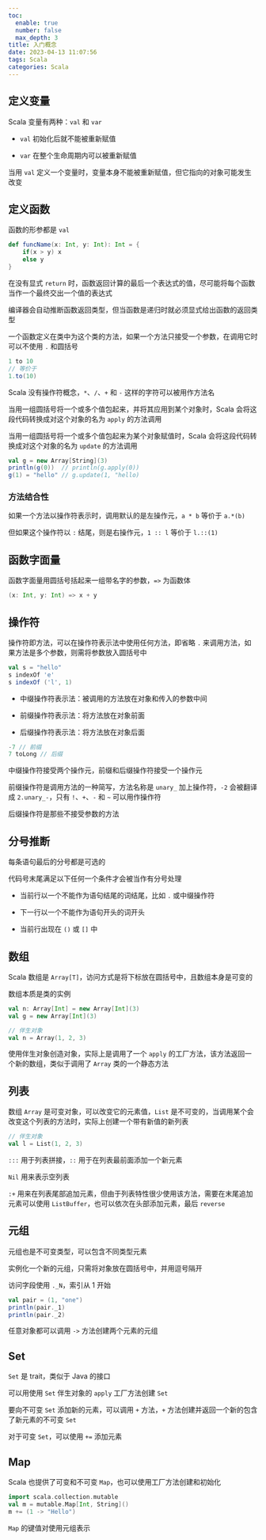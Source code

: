 ```yaml
---
toc:
  enable: true
  number: false
  max_depth: 3
title: 入门概念
date: 2023-04-13 11:07:56
tags: Scala
categories: Scala
---
```


## 定义变量

Scala 变量有两种：`val` 和 `var`

- `val` 初始化后就不能被重新赋值

- `var` 在整个生命周期内可以被重新赋值

当用 `val` 定义一个变量时，变量本身不能被重新赋值，但它指向的对象可能发生改变

## 定义函数

函数的形参都是 `val`

```scala
def funcName(x: Int, y: Int): Int = {
    if(x > y) x
    else y
}
```

在没有显式 `return` 时，函数返回计算的最后一个表达式的值，尽可能将每个函数当作一个最终交出一个值的表达式

编译器会自动推断函数返回类型，但当函数是递归时就必须显式给出函数的返回类型

一个函数定义在类中为这个类的方法，如果一个方法只接受一个参数，在调用它时可以不使用 `.` 和圆括号

```scala
1 to 10
// 等价于
1.to(10)
```

Scala 没有操作符概念，`*`、`/`、`+` 和 `-` 这样的字符可以被用作方法名

当用一组圆括号将一个或多个值包起来，并将其应用到某个对象时，Scala 会将这段代码转换成对这个对象的名为 `apply` 的方法调用

当用一组圆括号将一个或多个值包起来为某个对象赋值时，Scala 会将这段代码转换成对这个对象的名为 `update` 的方法调用

```scala
val g = new Array[String](3)
println(g(0))  // println(g.apply(0))
g(1) = "hello" // g.update(1, "hello)
```

### 方法结合性

如果一个方法以操作符表示时，调用默认的是左操作元，`a * b` 等价于 `a.*(b)`

但如果这个操作符以 `:` 结尾，则是右操作元，`1 :: l` 等价于 `l.::(1)`

## 函数字面量

函数字面量用圆括号括起来一组带名字的参数，`=>` 为函数体

```scala
(x: Int, y: Int) => x + y
```

## 操作符

操作符即方法，可以在操作符表示法中使用任何方法，即省略 `.` 来调用方法，如果方法是多个参数，则需将参数放入圆括号中

```scala
val s = "hello"
s indexOf 'e'
s indexOf ('l', 1)
```

- 中缀操作符表示法：被调用的方法放在对象和传入的参数中间

- 前缀操作符表示法：将方法放在对象前面

- 后缀操作符表示法：将方法放在对象后面

```scala
-7 // 前缀
7 toLong // 后缀
```

中缀操作符接受两个操作元，前缀和后缀操作符接受一个操作元

前缀操作符是调用方法的一种简写，方法名称是 `unary_` 加上操作符，`-2` 会被翻译成 `2.unary_-`，只有 `!`、`+`、`-` 和 `~` 可以用作操作符

后缀操作符是那些不接受参数的方法

## 分号推断

每条语句最后的分号都是可选的

代码号末尾满足以下任何一个条件才会被当作有分号处理

- 当前行以一个不能作为语句结尾的词结尾，比如 `.` 或中缀操作符

- 下一行以一个不能作为语句开头的词开头

- 当前行出现在 `()` 或 `[]` 中

## 数组

Scala 数组是 `Array[T]`，访问方式是将下标放在圆括号中，且数组本身是可变的

数组本质是类的实例

```scala
val n: Array[Int] = new Array[Int](3)
val g = new Array[Int](3)

// 伴生对象
val n = Array(1, 2, 3)
```

使用伴生对象创造对象，实际上是调用了一个 `apply` 的工厂方法，该方法返回一个新的数组，类似于调用了 `Array` 类的一个静态方法

## 列表

数组 `Array` 是可变对象，可以改变它的元素值，`List` 是不可变的，当调用某个会改变这个列表的方法时，实际上创建一个带有新值的新列表

```scala
// 伴生对象
val l = List(1, 2, 3)
```

`:::` 用于列表拼接，`::` 用于在列表最前面添加一个新元素

`Nil` 用来表示空列表

`:+` 用来在列表尾部追加元素，但由于列表特性很少使用该方法，需要在末尾追加元素可以使用 `ListBuffer`，也可以依次在头部添加元素，最后 `reverse`

## 元组

元组也是不可变类型，可以包含不同类型元素

实例化一个新的元组，只需将对象放在圆括号中，并用逗号隔开

访问字段使用 `._N`，索引从 1 开始

```scala
val pair = (1, "one")
println(pair._1)
println(pair._2)
```

任意对象都可以调用 `->` 方法创建两个元素的元组

## Set

`Set` 是 trait，类似于 Java 的接口

可以用使用 `Set` 伴生对象的 `apply` 工厂方法创建 `Set`

要向不可变 `Set` 添加新的元素，可以调用 `+` 方法，`+` 方法创建并返回一个新的包含了新元素的不可变 `Set`

对于可变 `Set`，可以使用 `+=` 添加元素

## Map

Scala 也提供了可变和不可变 `Map`，也可以使用工厂方法创建和初始化

```scala
import scala.collection.mutable
val m = mutable.Map[Int, String]()
m += (1 -> "Hello")
```

`Map` 的键值对使用元组表示